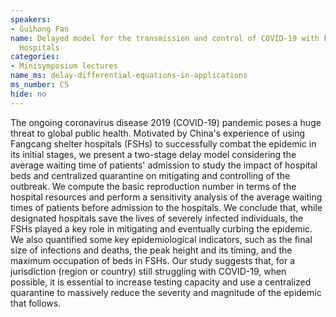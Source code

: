 ```yaml
---
speakers:
- Guihong Fan
name: Delayed model for the transmission and control of COVID-19 with Fangcang Shelter
  Hospitals
categories:
- Minisymposium lectures
name_ms: delay-differential-equations-in-applications
ms_number: C5
hide: no
---
```

The ongoing coronavirus disease 2019 (COVID-19) pandemic poses a huge threat to global public health. Motivated by China's experience of using Fangcang shelter hospitals (FSHs) to successfully combat the epidemic in its initial stages, we present a two-stage delay model considering the average waiting time of patients' admission to study the impact of hospital beds and centralized quarantine on mitigating and controlling of the outbreak. We compute the basic reproduction number in terms of the hospital resources and perform a sensitivity analysis of the average waiting times of patients before admission to the hospitals. We conclude that, while designated hospitals save the lives of severely infected individuals, the FSHs played a key role in mitigating and eventually curbing the epidemic. We also quantified some key epidemiological indicators, such as the final size of infections and deaths, the peak height and its timing, and the maximum occupation of beds in FSHs. Our study suggests that, for a jurisdiction (region or country) still struggling with COVID-19, when possible, it is essential to increase testing capacity and use a centralized quarantine to massively reduce the severity and magnitude of the epidemic that follows.


